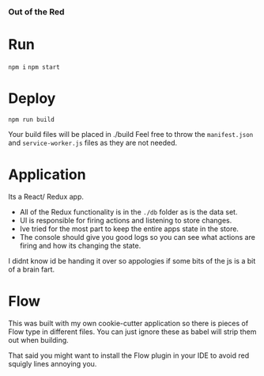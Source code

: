 ### Out of the Red

# Run
`npm i`
`npm start`

# Deploy
`npm run build`

Your build files will be placed in ./build 
Feel free to throw the `manifest.json` and `service-worker.js` files as they are not needed. 

# Application

Its a React/ Redux app. 
- All of the Redux functionality is in the `./db` folder as is the data set. 
- UI is responsible for firing actions and listening to store changes. 
- Ive tried for the most part to keep the entire apps state in the store. 
- The console should give you good logs so you can see what actions are firing and how its changing the state. 

I didnt know id be handing it over so appologies if some bits of the js is a bit of a brain fart. 

# Flow
This was built with my own cookie-cutter application so there is pieces of Flow type in different files. 
You can just ignore these as babel will strip them out when building. 

That said you might want to install the Flow plugin in your IDE to avoid red squigly lines annoying you. 

